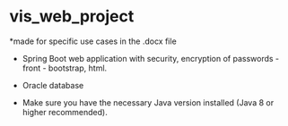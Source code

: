 # vis_web_project
*made for specific use cases in the .docx file
* Spring Boot web application with security, encryption of passwords - front - bootstrap, html.
* Oracle database
  
* Make sure you have the necessary Java version installed (Java 8 or higher recommended).
